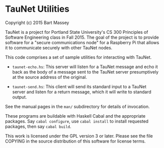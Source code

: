# TauNet Utilities
Copyright (c) 2015 Bart Massey

TauNet is a project for Portland State University's CS 300
Principles of Software Engineering class in Fall 2015.  The
goal of the project is to provide software for a "secure
communications node" for a Raspberry Pi that allows it to
communicate securely with other TauNet nodes.

This code comprises a set of sample utilities for
interacting with TauNet.

* `taunet-echo.hs`: This server will listen for a TauNet
  message and echo it back as the body of a message sent to
  the TauNet server presumptively at the source address of
  the original.

* `taunet-send.hs`: This client will send its standard input
  to a TauNet server and listen for a return message, which
  it will write to standard output.

See the manual pages in the `man/` subdirectory for details
of invocation.

These programs are buildable with Haskell Cabal and the
appropriate packages. Say `cabal configure`, use `cabal
install` to install requested packages, then say `cabal
build`.

This work is licensed under the GPL version 3 or later.
Please see the file COPYING in the source distribution of
this software for license terms.
